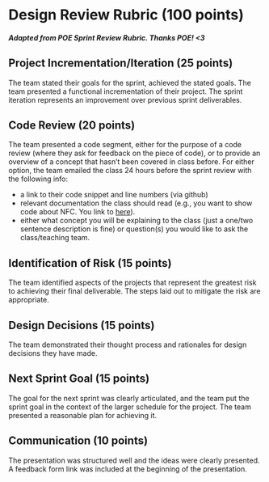# Design Review Rubric (100 points)
##### Adapted from POE Sprint Review Rubric. Thanks POE! <3


## Project Incrementation/Iteration (25 points)
The team stated their goals for the sprint, achieved the stated goals. The team presented a functional incrementation of their project.  The sprint iteration represents an improvement over previous sprint deliverables.


## Code Review (20 points)
The team presented a code segment, either for the purpose of a code review (where they ask for feedback on the piece of code), or to provide an overview of a concept that hasn’t been covered in class before. For either option, the team emailed the class 24 hours before the sprint review with the following info:


- a link to their code snippet and line numbers (via github)
- relevant documentation the class should read (e.g., you want to show code about NFC. You link to [here](https://developer.android.com/reference/android/nfc/package-summary.html)).
- either what concept you will be explaining to the class (just a one/two sentence description is fine) or question(s) you would like to ask the class/teaching team.


## Identification of Risk (15 points)
The team identified aspects of the projects that represent the greatest risk to achieving their final deliverable. The steps laid out to mitigate the risk are appropriate.


## Design Decisions (15 points)
The team demonstrated their thought process and rationales for design decisions they have made.


## Next Sprint Goal (15 points)
The goal for the next sprint was clearly articulated, and the team put the sprint goal in the context of the larger schedule for the project. The team presented a reasonable plan for achieving it.


## Communication (10 points)
The presentation was structured well and the ideas were clearly presented. A feedback form link was included at the beginning of the presentation.
